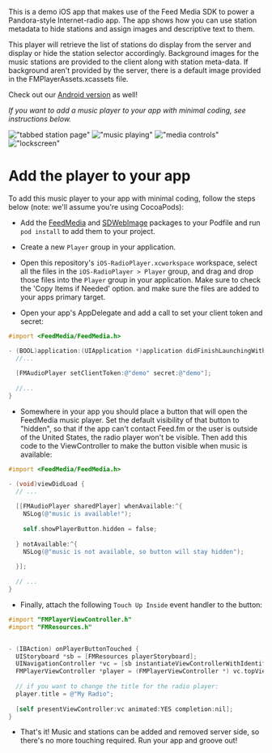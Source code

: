 This is a demo iOS app that makes use of the Feed Media SDK
to power a Pandora-style Internet-radio app. The app 
shows how you can use station metadata to hide stations
and assign images and descriptive text to them.

This player will retrieve the list of stations do display
from the server and display or hide the station selector
accordingly. Background images for the music stations
are provided to the client along with station meta-data.
If background aren't provided by the server, there is a
default image provided in the FMPlayerAssets.xcassets file.

Check out our [Android version](https://github.com/feedfm/Android-RadioPlayer) as well!

*If you want to add a music player to your app with minimal
coding, see instructions below.*

!["tabbed station page"](images/tune.png)
!["music playing"](images/playing.png)
!["media controls"](images/mediabar.png)
!["lockscreen"](images/lockscreen.png)

# Add the player to your app

To add this music player to your app with minimal coding, follow
the steps below (note: we'll assume you're using CocoaPods):

- Add the [FeedMedia](https://cocoapods.org/?q=FeedMedia) and 
[SDWebImage](https://cocoapods.org/?q=sdwebimage) packages to your Podfile
and run `pod install` to add them to your project.

- Create a new `Player` group in your application.

- Open this repository's `iOS-RadioPlayer.xcworkspace` workspace,
  select all the files in the `iOS-RadioPlayer > Player` group, and
  drag and drop those files into the `Player` group in your
  application. Make sure to check the 'Copy Items if Needed' option.
  and make sure the files are added to your apps primary target.

- Open your app's AppDelegate and add a call to set your
  client token and secret:

```objective-c
#import <FeedMedia/FeedMedia.h>

- (BOOL)application:(UIApplication *)application didFinishLaunchingWithOptions:(NSDictionary *)launchOptions {
  //...
  
  [FMAudioPlayer setClientToken:@"demo" secret:@"demo"];
  
  //...
}
```

- Somewhere in your app you should place a button that will open the 
FeedMedia music player. Set the default visibility of that button to
"hidden", so that if the app can't contact Feed.fm or the user is outside
of the United States, the radio player won't be visible. Then add this
code to the ViewController to make the button visible when music is
available:

```objective-c
#import <FeedMedia/FeedMedia.h>

- (void)viewDidLoad {
  // ... 
  
  [[FMAudioPlayer sharedPlayer] whenAvailable:^{
    NSLog(@"music is available!");
        
    self.showPlayerButton.hidden = false;
        
  } notAvailable:^{
    NSLog(@"music is not available, so button will stay hidden");
        
  }];
  
  // ...
}
```

- Finally, attach the following `Touch Up Inside` event
handler to the button:

```objective-c
#import "FMPlayerViewController.h"
#import "FMResources.h"


- (IBAction) onPlayerButtonTouched {
  UIStoryboard *sb = [FMResources playerStoryboard];
  UINavigationController *vc = [sb instantiateViewControllerWithIdentifier:@"navigationViewController"];
  FMPlayerViewController *player = (FMPlayerViewController *) vc.topViewController;
  
  // if you want to change the title for the radio player:
  player.title = @"My Radio";
   
  [self presentViewController:vc animated:YES completion:nil];
}
```

- That's it! Music and stations can be added and removed server side, 
so there's no more touching required. Run your app and groove out! 

